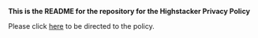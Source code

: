 **This is the README for the repository for the Highstacker Privacy Policy**

Please click [here](./Highstacker%20Privacy%20Policy.md) to be directed to the policy.
